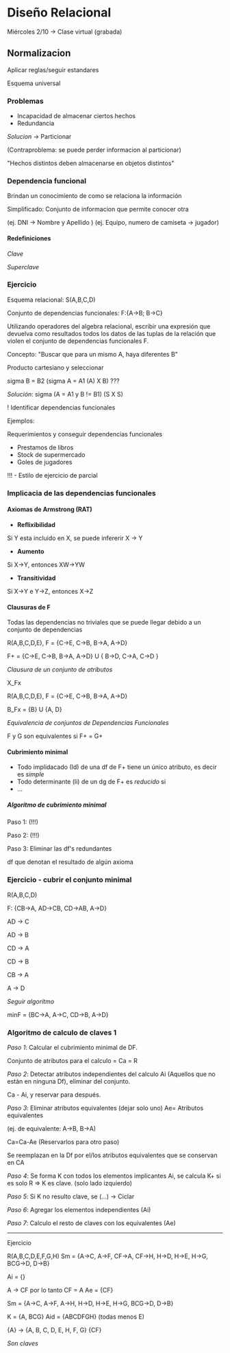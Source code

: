 # Diseño Relacional

Miércoles 2/10 -> Clase virtual (grabada)

## Normalizacion

Aplicar reglas/seguir estandares 

Esquema universal 

### Problemas 

- Incapacidad de almacenar ciertos hechos
- Redundancia 

*Solucion* -> Particionar

(Contraproblema: se puede perder informacion al particionar)

"Hechos distintos deben almacenarse en objetos distintos"

### Dependencia funcional

Brindan un conocimiento de como se relaciona la información

Simplificado: Conjunto de informacion que permite conocer otra

(ej. DNI -> Nombre y Apellido )
(ej. Equipo, numero de camiseta -> jugador)

#### Redefiniciones

_Clave_

_Superclave_

### Ejercicio 

Esquema relacional: S(A,B,C,D) 

Conjunto de dependencias funcionales: F:{A->B; B->C}

Utilizando operadores del algebra relacional, escribir una expresión que devuelva como resultados todos los datos de las tuplas de la relación que violen el conjunto de dependencias funcionales F.

Concepto: "Buscar que para un mismo A, haya diferentes B"

Producto cartesiano y seleccionar

sigma B = B2 (sigma A = A1 (A) X B) ???

_Solución_: sigma (A = A1 y B != B1) (S X S)
 
! Identificar dependencias funcionales

Ejemplos: 

Requerimientos y conseguir dependencias funcionales

- Prestamos de libros
- Stock de supermercado
- Goles de jugadores


!!! - Estilo de ejercicio de parcial


### Implicacia de las dependencias funcionales

#### Axiomas de Armstrong (RAT)

- **Reflixibilidad**

Si Y esta incluido en X, se puede infererir X -> Y

- **Aumento**

Si X->Y, entonces XW->YW

- **Transitividad**

Si X->Y e Y->Z, entonces X->Z

#### Clausuras de F

Todas las dependencias no triviales que se puede llegar debido a un conjunto de dependencias

R(A,B,C,D,E), F = {C->E, C->B, B->A, A->D}

F+ = {C->E, C->B, B->A, A->D} U { B->D, C->A, C->D }

_Clausura de un conjunto de atributos_

X_Fx

R(A,B,C,D,E), F = {C->E, C->B, B->A, A->D}

B_Fx = {B} U {A, D}


_Equivalencia de conjuntos de Dependencias Funcionales_

F y G son equivalentes si F+ = G+

#### Cubrimiento minimal

- Todo implidacado (Id) de una df de F+ tiene un único atributo, es decir es _simple_
- Todo determinante (li) de un dg de F+ es _reducido_ si 
- ...

##### Algoritmo de cubrimiento minimal

Paso 1: (!!!)

Paso 2: (!!!)

Paso 3: Eliminar las df's redundantes

df que denotan el resultado de algún axioma


### Ejercicio - cubrir el conjunto minimal

R(A,B,C,D)

F: {CB->A, AD->CB, CD->AB, A->D}

AD -> C

AD -> B

CD -> A

CD -> B 

CB -> A

A -> D

_Seguir algoritmo_

minF = {BC->A, A->C, CD->B, A->D}

### Algoritmo de calculo de claves 1

_Paso 1_: Calcular el cubrimiento minimal de DF. 

Conjunto de atributos para el calculo = Ca = R

_Paso 2_: Detectar atributos independientes del calculo Ai (Aquellos que no están en ninguna Df), eliminar del conjunto.

Ca - Ai, y reservar para después.

_Paso 3_: Eliminar atributos equivalentes (dejar solo uno)
Ae= Atributos equivalentes

(ej. de equivalente: A->B, B->A)

Ca=Ca-Ae (Reservarlos para otro paso)

Se reemplazan en la Df por el/los atributos equivalentes que se conservan en CA

_Paso 4_: Se forma K con todos los elementos implicantes Ai, se calcula K+ si es solo R => K es clave. (solo lado izquierdo)

_Paso 5_: Si K no resulto clave, se (...) -> Ciclar

_Paso 6_: Agregar los elementos independientes (Ai)

_Paso 7_: Calculo el resto de claves con los equivalentes (Ae)


--- 
Ejercicio 

R(A,B,C,D,E,F,G,H)
Sm = {A->C, A->F, CF->A, CF->H, H->D, H->E, H->G, BCG->D, D->B}

Ai = {}

A -> CF por lo tanto CF = A
Ae = {CF}

Sm = {A->C, A->F, A->H, H->D, H->E, H->G, BCG->D, D->B}

K = {A, BCG}
Aid = {ABCDFGH} (todas menos E)

{A} -> {A, B, C, D, E, H, F, G}
{CF}

_Son claves_




